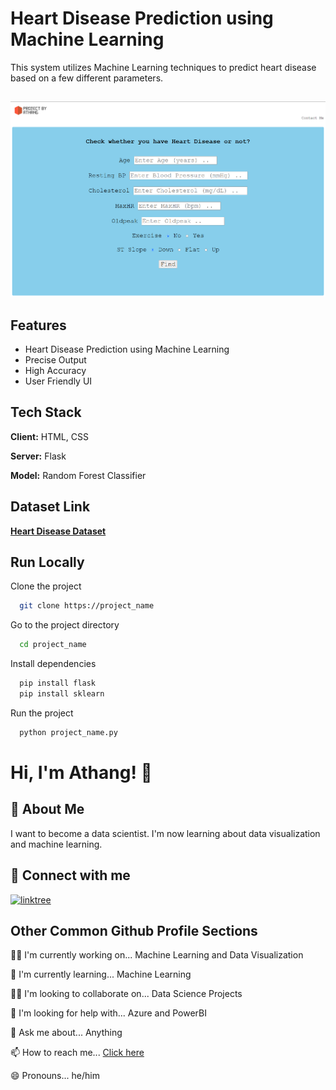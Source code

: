 # Heart Disease Prediction using Machine Learning

This system utilizes Machine Learning techniques to predict heart disease based on a few different parameters.


## 

![](/Image%20001.png)

## Features

- Heart Disease Prediction using Machine Learning
- Precise Output
- High Accuracy
- User Friendly UI

## Tech Stack

**Client:** HTML, CSS

**Server:** Flask

**Model:** Random Forest Classifier

## Dataset Link

<a href="https://www.kaggle.com/datasets/fedesoriano/heart-failure-prediction"> **Heart Disease Dataset** </a>

## Run Locally

Clone the project

```bash
  git clone https://project_name
```

Go to the project directory

```bash
  cd project_name
```

Install dependencies

```cmd
  pip install flask
  pip install sklearn
```

Run the project

```cmd
  python project_name.py
```

# Hi, I'm Athang! 👋

## 🚀 About Me

I want to become a data scientist.
I'm now learning about data visualization and machine learning.

## 🔗 Connect with me

[![linktree](https://img.shields.io/badge/linktree-39E09B?style=for-the-badge&logo=linktree&logoColor=white)](https://linktr.ee/Athang0)

## Other Common Github Profile Sections

👩‍💻 I'm currently working on... Machine Learning and Data Visualization

🧠 I'm currently learning... Machine Learning

👯‍♀️ I'm looking to collaborate on... Data Science Projects

🤔 I'm looking for help with... Azure and PowerBI

💬 Ask me about... Anything

📫 How to reach me... <a href="https://linktr.ee/Athang0"> Click here </a>

😄 Pronouns... he/him
